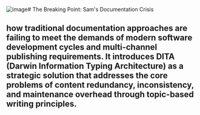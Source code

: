 ![image](https://github.com/user-attachments/assets/bebd2eea-5def-40a7-987d-92c683111368)# The Breaking Point: Sam's Documentation Crisis
## how traditional documentation approaches are failing to meet the demands of modern software development cycles and multi-channel publishing requirements. It introduces DITA (Darwin Information Typing Architecture) as a strategic solution that addresses the core problems of content redundancy, inconsistency, and maintenance overhead through topic-based writing principles. 
